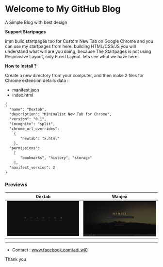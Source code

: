 # Welcome to My GitHub Blog
A Simple Blog with best design


**Support Startpages**


imm build startpages too for Custom New Tab on Google Chrome and you can use my startpages from here. building HTML/CSS/JS you will understand what will are you doing, because The Startpages is not using Responsive Layout, only Fixed Layout. lets see what we have here.

**How to Install ?**

Create a new directory from your computer, and then make 2 files for Chrome extension details data :
- manifest.json
- index.html
```
{
  "name": "Dextab",
  "description": "Minimalist New Tab for Chrome",
  "version": "0.1",
  "incognito": "split",
  "chrome_url_overrides": 
  	{
  	   "newtab": "x.html"
  	},
  "permissions": 
  	[
  	   "bookmarks", "history", "storage"
  	],
  "manifest_version": 2
}
```


### Previews

Dextab|Wanjex
|--|--|
![img](https://raw.githubusercontent.com/adiwj/adiwj.github.io/master/Preview/dextab.png)|![img](https://raw.githubusercontent.com/adiwj/adiwj.github.io/master/Preview/wanjex.png)

----------------------------------------
- Contact : www.facebook.com/adi.wj0


Thank you
